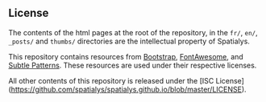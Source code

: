 License
-------
The contents of the html pages at the root of the repository, in the `fr/`, `en/`,
`_posts/` and `thumbs/` directories are the intellectual property of Spatialys.

This repository contains resources from [Bootstrap](http://twitter.github.com/bootstrap/),
[FontAwesome](http://fortawesome.github.com/Font-Awesome/), and
[Subtle Patterns](http://subtlepatterns.com/). These resources are used under their respective licenses.

All other contents of this repository is released under the [ISC License]
(https://github.com/spatialys/spatialys.github.io/blob/master/LICENSE).
